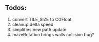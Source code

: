 Todos:
---

1. convert TILE_SIZE to CGFloat
2. cleanup delta speed
3. simplifies new path update
4. mazeRotation brings walls collision bug?
